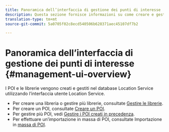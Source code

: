 ```yaml
---
title: Panoramica dell’interfaccia di gestione dei punti di interesse
description: Questa sezione fornisce informazioni su come creare e gestire librerie e POI tramite l’interfaccia utente del servizio di localizzazione.
translation-type: tm+mt
source-git-commit: 5a0705f02c8ecd540506b628371aec45107df7b2

---
```



# Panoramica dell’interfaccia di gestione dei punti di interesse {#management-ui-overview}

I POI e le librerie vengono creati e gestiti nel database Location Service utilizzando l’interfaccia utente Location Service.

* Per creare una libreria o gestire più librerie, consultate [Gestire le librerie](/help/poi-mgmt-ui/manage-libraries-in-the-places-ui.md).
* Per creare un POI, consultate [Creare un POI](/help/poi-mgmt-ui/create-a-poi-ui.md).
* Per gestire più POI, vedi [Gestire i POI creati in precedenza](/help/poi-mgmt-ui/managing-pois-in-the-places-ui.md).
* Per effettuare un’importazione in massa di POI, consultate Importazione in [massa di POI](/help/poi-mgmt-ui/bulk-upload-pois.md).